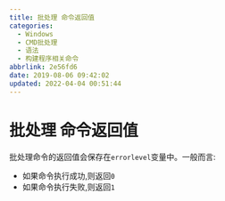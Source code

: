 ```yaml
---
title: 批处理 命令返回值
categories: 
  - Windows
  - CMD批处理
  - 语法
  - 构建程序相关命令
abbrlink: 2e56fd6
date: 2019-08-06 09:42:02
updated: 2022-04-04 00:51:44
---
```

# 批处理 命令返回值
批处理命令的返回值会保存在`errorlevel`变量中。一般而言:
- 如果命令执行成功,则返回`0`
- 如果命令执行失败,则返回`1`
